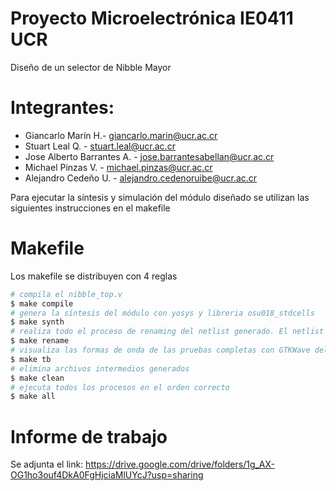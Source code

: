 # Proyecto Microelectrónica IE0411 UCR
Diseño de un selector de Nibble Mayor

# Integrantes:

* Giancarlo Marín H.- giancarlo.marin@ucr.ac.cr
* Stuart Leal Q. - stuart.leal@ucr.ac.cr
* Jose Alberto Barrantes A. - jose.barrantesabellan@ucr.ac.cr
* Michael Pinzas V. -  michael.pinzas@ucr.ac.cr
* Alejandro Cedeño U. - alejandro.cedenoruibe@ucr.ac.cr

Para ejecutar la síntesis y simulación del módulo diseñado se utilizan las siguientes instrucciones en el makefile
# Makefile

Los makefile se distribuyen con 4 reglas
```bash
# compila el nibble_top.v
$ make compile 	
# genera la síntesis del módulo con yosys y libreria osu018_stdcells
$ make synth  	
# realiza todo el proceso de renaming del netlist generado. El netlist se renombra en Nibble/nibble_top_synth
$ make rename		
# visualiza las formas de onda de las pruebas completas con GTKWave del banco de pruebas
$ make tb 		
# elimina archivos intermedios generados
$ make clean 	
# ejecuta todos los procesos en el orden correcto
$ make all			
```
# Informe de trabajo

Se adjunta el link: https://drive.google.com/drive/folders/1g_AX-OG1ho3ouf4DkA0FgHjciaMlUYcJ?usp=sharing
